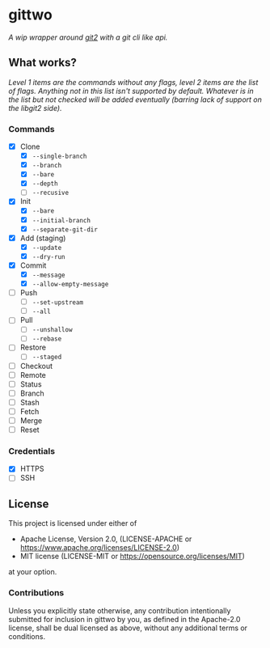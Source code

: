 # gittwo 

*A wip wrapper around [git2](https://crates.io/crates/git2) with a git cli like api.*

## What works?

*Level 1 items are the commands without any flags, level 2 items are the list of flags. Anything not in this list isn't supported by default. Whatever is in the list but not checked will be added eventually (barring lack of support on the libgit2 side).*

### Commands
- [x] Clone
    - [x] `--single-branch`
    - [x] `--branch`
    - [x] `--bare`
    - [x] `--depth`
    - [ ] `--recusive`
- [x] Init
    - [x] `--bare`
    - [x] `--initial-branch`
    - [x] `--separate-git-dir`
- [x] Add (staging) 
    - [x] `--update`
    - [x] `--dry-run`
- [x] Commit 
    - [x] `--message`
    - [x] `--allow-empty-message`
- [ ] Push 
    - [ ] `--set-upstream`
    - [ ] `--all`
- [ ] Pull
    - [ ] `--unshallow`
    - [ ] `--rebase`
- [ ] Restore
    - [ ] `--staged`
- [ ] Checkout 
- [ ] Remote 
- [ ] Status 
- [ ] Branch
- [ ] Stash
- [ ] Fetch
- [ ] Merge
- [ ] Reset

### Credentials
- [x] HTTPS
- [ ] SSH

## License

This project is licensed under either of

- Apache License, Version 2.0, (LICENSE-APACHE or https://www.apache.org/licenses/LICENSE-2.0)
- MIT license (LICENSE-MIT or https://opensource.org/licenses/MIT)

at your option.

### Contributions
Unless you explicitly state otherwise, any contribution intentionally submitted for inclusion in gittwo by you, as defined in the Apache-2.0 license, shall be dual licensed as above, without any additional terms or conditions.
